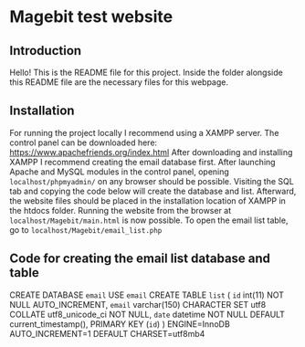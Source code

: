 # Magebit test website

## Introduction

Hello! This is the README file for this project.
Inside the folder alongside this README file are the necessary files for this webpage.


## Installation

For running the project locally I recommend using a XAMPP server.
The control panel can be downloaded here: https://www.apachefriends.org/index.html
After downloading and installing XAMPP I recommend creating the email database first.
After launching Apache and MySQL modules in the control panel, opening `localhost/phpmyadmin/` on any browser should be possible.
Visiting the SQL tab and copying the code below will create the database and list.
Afterward, the website files should be placed in the installation location of XAMPP in the htdocs folder.
Running the website from the browser at `localhost/Magebit/main.html` is now possible.
To open the email list table, go to `localhost/Magebit/email_list.php`


## Code for creating the email list database and table

CREATE DATABASE `email`
USE `email`
CREATE TABLE `list` (
  `id` int(11) NOT NULL AUTO_INCREMENT,
  `email` varchar(150) CHARACTER SET utf8 COLLATE utf8_unicode_ci NOT NULL,
  `date` datetime NOT NULL DEFAULT current_timestamp(),
  PRIMARY KEY (`id`)
) ENGINE=InnoDB AUTO_INCREMENT=1 DEFAULT CHARSET=utf8mb4
